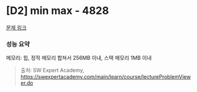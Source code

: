 # [D2] min max - 4828

[문제 링크](https://swexpertacademy.com/main/learn/course/lectureProblemViewer.do) 

### 성능 요약

메모리: 힙, 정적 메모리 합쳐서 256MB 이내, 스택 메모리 1MB 이내



> 출처: SW Expert Academy, https://swexpertacademy.com/main/learn/course/lectureProblemViewer.do
